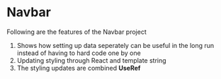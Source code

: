 # Navbar

Following are the features of the Navbar project
1. Shows how setting up data seperately can be useful in the long run instead of having to hard code one by one
2. Updating styling through React and template string
3. The styling updates are combined **UseRef**